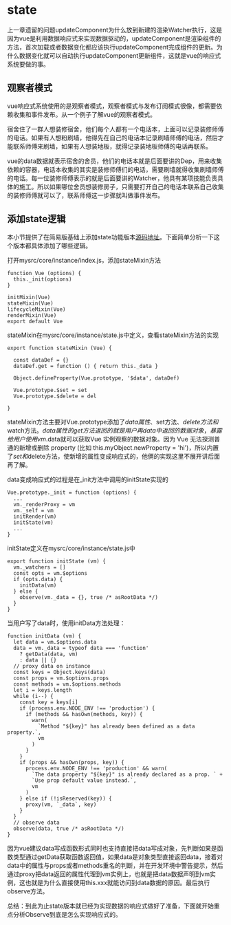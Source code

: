 # state
上一章遗留的问题updateComponent为什么放到新建的渲染Watcher执行，这是因为vue是利用数据响应式来实现数据驱动的，updateComponent是渲染组件的方法，首次加载或者数据变化都应该执行updateComponent完成组件的更新。为什么数据变化就可以自动执行updateComponent更新组件，这就是vue的响应式系统要做的事。

## 观察者模式
vue响应式系统使用的是观察者模式，观察者模式与发布订阅模式很像，都需要依赖收集和事件发布。从一个例子了解vue的观察者模式。

宿舍住了一群人想装修宿舍，他们每个人都有一个电话本，上面可以记录装修师傅的电话。如果有人想粉刷墙，他得先在自己的电话本记录刷墙师傅的电话，然后才能联系师傅来刷墙，如果有人想装地板，就得记录装地板师傅的电话再联系。

vue的data数据就表示宿舍的舍员，他们的电话本就是后面要讲的Dep，用来收集依赖的容器，电话本收集的其实是装修师傅们的电话，需要刷墙就得收集刷墙师傅的电话。每一位装修师傅表示的就是后面要讲的Watcher，他具有某项技能负责具体的施工。所以如果哪位舍员想装修房子，只需要打开自己的电话本联系自己收集的装修师傅就可以了，联系师傅这一步骤就叫做事件发布。

## 添加state逻辑
本小节提供了在简易版基础上添加state功能版本[源码地址]()。下面简单分析一下这个版本都具体添加了哪些逻辑。

打开mysrc/core/instance/index.js，添加stateMixin方法
```
function Vue (options) {
  this._init(options)
}

initMixin(Vue)
stateMixin(Vue)
lifecycleMixin(Vue)
renderMixin(Vue)
export default Vue
```

stateMixin在mysrc/core/instance/state.js中定义，查看stateMixin方法的实现

```
export function stateMixin (Vue) {

  const dataDef = {}
  dataDef.get = function () { return this._data }

  Object.defineProperty(Vue.prototype, '$data', dataDef)

  Vue.prototype.$set = set
  Vue.prototype.$delete = del

}
```

stateMixin方法主要对Vue.prototype添加了$data属性、$set方法、$delete方法和$watch方法。$data属性的get方法返回的就是用户再data中返回的数据对象，暴露给用户使用vm.$data就可以获取Vue 实例观察的数据对象。因为 Vue 无法探测普通的新增或删除 property (比如 this.myObject.newProperty = 'hi')，所以内置了$set和$delete方法，使新增的属性变成响应式的，他俩的实现这里不展开讲后面再了解。

data变成响应式的过程是在_init方法中调用的initState实现的
```
Vue.prototype._init = function (options) {
  ...
  vm._renderProxy = vm
  vm._self = vm
  initRender(vm)
  initState(vm)
  ...
}
```

initState定义在mysrc/core/instance/state.js中
```
export function initState (vm) {
  vm._watchers = []
  const opts = vm.$options
  if (opts.data) {
    initData(vm)
  } else {
    observe(vm._data = {}, true /* asRootData */)
  }
}
```
当用户写了data时，使用initData方法处理：
```
function initData (vm) {
  let data = vm.$options.data
  data = vm._data = typeof data === 'function'
    ? getData(data, vm)
    : data || {}
  // proxy data on instance
  const keys = Object.keys(data)
  const props = vm.$options.props
  const methods = vm.$options.methods
  let i = keys.length
  while (i--) {
    const key = keys[i]
    if (process.env.NODE_ENV !== 'production') {
      if (methods && hasOwn(methods, key)) {
        warn(
          `Method "${key}" has already been defined as a data property.`,
          vm
        )
      }
    }
    if (props && hasOwn(props, key)) {
      process.env.NODE_ENV !== 'production' && warn(
        `The data property "${key}" is already declared as a prop. ` +
        `Use prop default value instead.`,
        vm
      )
    } else if (!isReserved(key)) {
      proxy(vm, `_data`, key)
    }
  }
  // observe data
  observe(data, true /* asRootData */)
}
```
因为vue建议data写成函数形式同时也支持直接把data写成对象，先判断如果是函数类型通过getData获取函数返回值，如果data是对象类型直接返回data，接着对data中的属性与props或者methods重名的判断，并在开发环境中警告提示，然后通过proxy把data返回的属性代理到vm实例上，也就是把data数据声明到vm实例，这也就是为什么直接使用this.xxx就能访问到data数据的原因。最后执行observe方法。

总结：到此为止state版本就已经为实现数据的响应式做好了准备，下面就开始重点分析Observe到底是怎么实现响应式的。